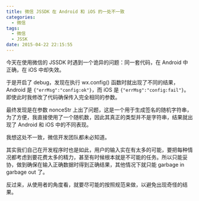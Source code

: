 ```yaml
---
title: 微信 JSSDK 在 Android 和 iOS 的一处不一致
categories:
  - 微信
tags:
  - 微信
  - JSSK
date: 2015-04-22 22:15:55
---
```


今天在使用微信的 JSSDK 时遇到一个诡异的问题：同一套代码，在 Android 中正确，在 iOS 中却失效。

于是开启了 debug，发现在执行 wx.config() 函数时就出现了不同的结果，Android 是 `{"errMsg":"config:ok"}`，而 iOS 是 `{"errMsg":"config:fail"}`。即使此时我修改了代码确保传入完全相同的参数。

最终发现是在参数 nonceStr 上出了问题，这是一个用于生成签名的随机字符串，为了方便，我直接使用了一个随机数，因此其真正的类型并不是字符串，结果就出现了 Android 和 iOS 中的不同表现。

我想这处不一致，微信开发团队都未必知道。

其实我们自己在开发程序时也是如此，用户的输入实在有太多的可能，要把每种情况都考虑到要花费太多的精力，甚至有时候根本就是不可能的任务。所以只能妥协，做到确保在输入正确数据时得到正确结果，其他情况下就只能 garbage in garbage out 了。

反过来，从使用者的角度看，就要尽可能的按照规范来做，以避免出现奇怪的结果。

